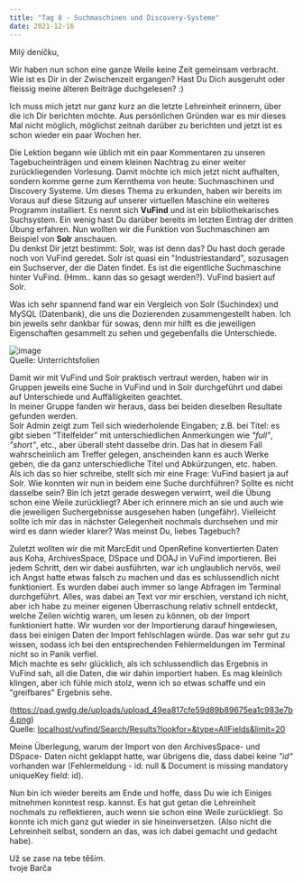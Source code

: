 ```yaml
---
title: "Tag 8 - Suchmaschinen und Discovery-Systeme"
date: 2021-12-16
---
```


Milý deníčku,

Wir haben nun schon eine ganze Weile keine Zeit gemeinsam verbracht. Wie ist es Dir in der Zwischenzeit ergangen? Hast Du Dich ausgeruht oder fleissig meine älteren Beiträge duchgelesen? :)

Ich muss mich jetzt nur ganz kurz an die letzte Lehreinheit erinnern, über die ich Dir berichten möchte. Aus persönlichen Gründen war es mir dieses Mal nicht möglich, möglichst zeitnah darüber zu berichten und jetzt ist es schon wieder ein paar Wochen her.

Die Lektion begann wie üblich mit ein paar Kommentaren zu unseren Tagebucheinträgen und einem kleinen Nachtrag zu einer weiter zurückliegenden Vorlesung. Damit möchte ich mich jetzt nicht aufhalten, sondern komme gerne zum Kernthema von heute: Suchmaschinen und Discovery Systeme.
Um dieses Thema zu erkunden, haben wir bereits im Voraus auf diese Sitzung auf unserer virtuellen Maschine ein weiteres Programm installiert. Es nennt sich **VuFind** und ist ein bibliothekarisches Suchsystem. Ein wenig hast Du darüber bereits im letzten Eintrag der dritten Übung erfahren. Nun wollten wir die Funktion von Suchmaschinen am Beispiel von **Solr** anschauen. <br>
Du denkst Dir jetzt bestimmt: Solr, was ist denn das? Du hast doch gerade noch von VuFind geredet. Solr ist quasi ein "Industriestandard", sozusagen ein Suchserver, der die Daten findet. Es ist die eigentliche Suchmaschine hinter VuFind. (Hmm.. kann das so gesagt werden?). VuFind basiert auf Solr.

Was ich sehr spannend fand war ein Vergleich von Solr (Suchindex) und MySQL (Datenbank), die uns die Dozierenden zusammengestellt haben. Ich bin jeweils sehr dankbar für sowas, denn mir hilft es die jeweiligen Eigenschaften gesammelt zu sehen und gegebenfalls die Unterschiede.

![image](https://user-images.githubusercontent.com/90834630/151721709-26c1ac21-8bb8-48cb-9cf8-c86516207505.png) <br>
Quelle: Unterrichtsfolien

Damit wir mit VuFind und Solr praktisch vertraut werden, haben wir in Gruppen jeweils eine Suche in VuFind und in Solr durchgeführt und dabei auf Unterschiede und Auffälligkeiten geachtet. <br>
In meiner Gruppe fanden wir heraus, dass bei beiden dieselben Resultate gefunden werden. <br>
Solr Admin zeigt zum Teil sich wiederholende Eingaben; z.B. bei Titel: es gibt sieben “Titelfelder” mit unterschiedlichen Anmerkungen wie *"full"*, *"short"*, etc., aber überall steht dasselbe drin. Das hat in diesem Fall wahrscheinlich am Treffer gelegen, anscheinden kann es auch Werke geben, die da ganz unterschiedliche Titel und Abkürzungen, etc. haben. <br>
Als ich das so hier schreibe, stellt sich mir eine Frage: VuFind basiert ja auf Solr. Wie konnten wir nun in beidem eine Suche durchführen? Sollte es nicht dasselbe sein?
Bin ich jetzt gerade deswegen verwirrt, weil die Übung schon eine Weile zurückliegt? Aber ich erinnere mich an sie und auch wie die jeweiligen Suchergebnisse ausgesehen 
haben (ungefähr). Vielleicht sollte ich mir das in nächster Gelegenheit nochmals durchsehen und mir wird es dann wieder klarer? Was meinst Du, liebes Tagebuch?

Zuletzt wollten wir die mit MarcEdit und OpenRefine konvertierten Daten aus Koha, ArchivesSpace, DSpace und DOAJ in VuFind importieren.
Bei jedem Schritt, den wir dabei ausführten, war ich unglaublich nervös, weil ich Angst hatte etwas falsch zu machen und das es schlussendlich nicht funktioniert. Es wurden dabei auch immer so lange Abfragen im Terminal durchgeführt. Alles, was dabei an Text vor mir erschien, verstand ich nicht, aber ich habe zu meiner eigenen Überraschung relativ 
schnell entdeckt, welche Zeilen wichtig waren, um lesen zu können, ob der Import funktioniert hatte. Wir wurden vor der Importierung darauf hingewiesen, dass bei einigen Daten der Import fehlschlagen würde. Das war sehr gut zu wissen, sodass ich bei den entsprechenden Fehlermeldungen im Terminal nicht so in Panik verfiel. <br>
Mich machte es sehr glücklich, als ich schlussendlich das Ergebnis in VuFind sah, all die Daten, die wir dahin importiert haben. Es mag kleinlich klingen, aber ich fühle mich stolz, wenn ich so etwas schaffe und ein "greifbares" Ergebnis sehe. <br>

(https://pad.gwdg.de/uploads/upload_49ea817cfe59d89b89675ea1c983e7b4.png) <br>
Quelle: [localhost/vufind/Search/Results?lookfor=&type=AllFields&limit=20](localhost/vufind/Search/Results?lookfor=&type=AllFields&limit=20)

Meine Überlegung, warum der Import von den ArchivesSpace- und DSpace- Daten nicht geklappt hatte, war übrigens die, dass dabei keine *"id"* vorhanden war (Fehlermeldung - id: null & Document is missing mandatory uniqueKey field: id).

Nun bin ich wieder bereits am Ende und hoffe, dass Du wie ich Einiges mitnehmen konntest resp. kannst. Es hat gut getan die Lehreinheit nochmals zu reflektieren, auch wenn sie schon eine Weile zurückliegt. So konnte ich mich ganz gut wieder in sie hineinversetzen. (Also nicht die Lehreinheit selbst, sondern an das, was ich dabei gemacht und gedacht habe). 

Už se zase na tebe těším. <br>
tvoje Barča

